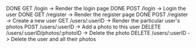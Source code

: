 DONE GET /login -> Render the login page
DONE POST /login -> Login the user
DONE GET /register -> Render the register page
DONE POST /register -> Create a new user
GET /users/:userID -> Render the particular user's photos
POST /users/:userID -> Add a photo to this user
DELETE /users/:userID/photos/:photoID -> Delete the photo
DELETE /users/:userID -> Delete the user and all their photos
